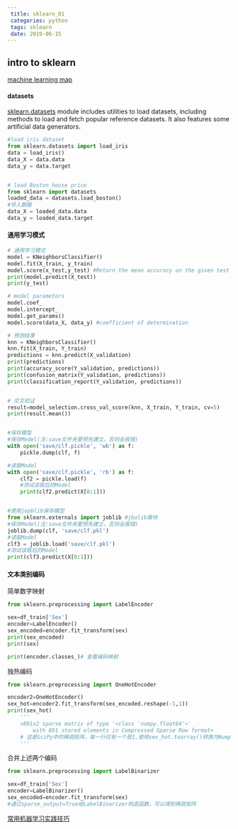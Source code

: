 ```yaml
---
 title: sklearn_01
 categories: python
 tags: sklearn
 date: 2019-06-15
---
```


## intro to sklearn

[machine learning map](https://scikit-learn.org/stable/tutorial/machine_learning_map/index.html)

#### datasets

[sklearn.datasets](https://scikit-learn.org/stable/modules/classes.html#module-sklearn.datasets) module includes utilities to load datasets, including methods to load and fetch popular reference datasets. It also features some artificial data generators.

```python
#load iris dataset
from sklearn.datasets import load_iris
data = load_iris()
data_X = data.data
data_y = data.target 


# load Boston house price
from sklearn import datasets
loaded_data = datasets.load_boston()
#导入数据
data_X = loaded_data.data
data_y = loaded_data.target

```
#### 通用学习模式

```python
# 通用学习模式
model = KNeighborsClassifier()
model.fit(X_train, y_train)
model.score(x_test,y_test) #Return the mean accuracy on the given test data and labels.
print(model.predict(X_test))
print(y_test)

# model parameters
model.coef_
model.intercept_
model.get_params()
model.score(data_X, data_y) #coefficient of determination

# 预测结果
knn = KNeighborsClassifier()
knn.fit(X_train, Y_train)
predictions = knn.predict(X_validation)
print(predictions)
print(accuracy_score(Y_validation, predictions))
print(confusion_matrix(Y_validation, predictions))
print(classification_report(Y_validation, predictions))


# 交叉验证
result=model_selection.cross_val_score(knn, X_train, Y_train, cv=5)
print(result.mean())


#保存模型
#保存Model(注:save文件夹要预先建立，否则会报错)
with open('save/clf.pickle', 'wb') as f:
    pickle.dump(clf, f)

#读取Model
with open('save/clf.pickle', 'rb') as f:
    clf2 = pickle.load(f)
    #测试读取后的Model
    print(clf2.predict(X[0:1]))


#使用jopblib保存模型
from sklearn.externals import joblib #jbolib模块
#保存Model(注:save文件夹要预先建立，否则会报错)
joblib.dump(clf, 'save/clf.pkl')
#读取Model
clf3 = joblib.load('save/clf.pkl')
#测试读取后的Model
print(clf3.predict(X[0:1]))
```

#### 文本类别编码

简单数字映射

```python
from sklearn.preprocessing import LabelEncoder

sex=df_train['Sex']
encoder=LabelEncoder()
sex_encoded=encoder.fit_transform(sex)
print(sex_encoded)
print(sex)

print(encoder.classes_)# 查看编码映射
```

独热编码

```python
from sklearn.preprocessing import OneHotEncoder

encoder2=OneHotEncoder()
sex_hot=encoder2.fit_transform(sex_encoded.reshape(-1,1))
print(sex_hot)
    '''
    <891x2 sparse matrix of type '<class 'numpy.float64'>'
        with 891 stored elements in Compressed Sparse Row format>
    # 这是SciPy中的稀疏矩阵，每一行仅有一个是1,使用sex_hot.toarray()转换为Numpy数组
    '''

```

合并上述两个编码
```python
from sklearn.preprocessing import LabelBinarizer

sex=df_train['Sex']
encoder=LabelBinarizer()
sex_encoded=encoder.fit_transform(sex)
#通过sparse_output=True给LabelBinarizer构造函数，可以得到稀疏矩阵
```

[常用机器学习实践技巧](https://zhuanlan.zhihu.com/p/50444108)


